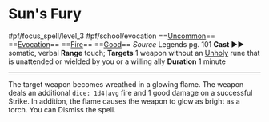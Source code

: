 # Sun's Fury
#pf/focus_spell/level_3 #pf/school/evocation 
==[Uncommon](../../../Traits/Uncommon.md)== ==[Evocation](../../../Traits/Evocation.md)== ==[Fire](../../../Traits/Fire.md)== ==[Good](../../../Traits/Good.md)==
*Source* Legends pg. 101
**Cast** ►► somatic, verbal
**Range** touch; **Targets** 1 weapon without an [Unholy](../../../Items/Runes/Weapon%20Property%20Runes/Unholy.md) rune that is unattended or wielded by you or a willing ally
**Duration** 1 minute

---
The target weapon becomes wreathed in a glowing flame. The weapon deals an additional `dice: 1d4|avg` fire and 1 good damage on a successful Strike. In addition, the flame causes the weapon to glow as bright as a torch. You can Dismiss the spell.
